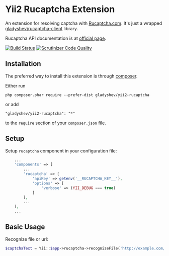 Yii2 Rucaptcha Extension
========================

An extension for resolving captcha with [Rucaptcha.com](https://rucaptcha.com/?from=1342124). 
It's just a wrapped [gladyshev\rucaptcha-client](https://github.com/gladyshev/rucaptcha-client) library.

Rucaptcha API documentation is at [official page](https://rucaptcha.com/api-rucaptcha?from=1342124).

[![Build Status](https://travis-ci.org/gladyshev/yii2-rucaptcha.svg?branch=master)](https://travis-ci.org/gladyshev/yii2-rucaptcha)
[![Scrutinizer Code Quality](https://scrutinizer-ci.com/g/gladyshev/yii2-rucaptcha/badges/quality-score.png?b=master)](https://scrutinizer-ci.com/g/gladyshev/yii2-rucaptcha/?branch=master)

Installation
------------

The preferred way to install this extension is through [composer](http://getcomposer.org/download/).

Either run
```
php composer.phar require --prefer-dist gladyshev/yii2-rucaptcha
```

or add

```
"gladyshev/yii2-rucaptcha": "*"
```

to the `require` section of your `composer.json` file.

Setup
-----

Setup `rucaptcha` component in your configuration file:

```php
    ...
    'components' => [
        ...
        'rucaptcha' => [
            'apiKey' => getenv('__RUCAPTCHA_KEY__'),
            'options' => [
                'verbose' => (YII_DEBUG === true)
            ]
        ],
        ...
    ],
    ...
```

Basic Usage
-----------

Recognize file or url:

```php
$captchaText = Yii::$app->rucaptcha->recognizeFile('http://example.com/image.jpg');
```

